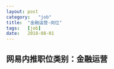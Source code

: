 ```yaml
---
layout:	post
category:	"job"
title:	"金融运营-岗位"
tags:	[job]
date:	2018-08-01
---
```

## 网易内推职位类别：金融运营
